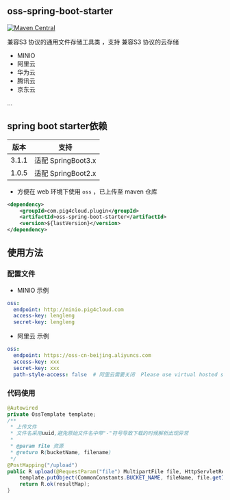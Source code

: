 ## oss-spring-boot-starter

[![Maven Central](https://img.shields.io/maven-central/v/com.pig4cloud.plugin/oss-spring-boot-starter.svg)](https://search.maven.org/artifact/com.pig4cloud.plugin/oss-spring-boot-starter)

兼容S3 协议的通用文件存储工具类 ，支持 兼容S3 协议的云存储 

- MINIO
- 阿里云
- 华为云
- 腾讯云
- 京东云

...

## spring boot starter依赖


| 版本    | 支持 |
|-------|--|
| 3.1.1 | 适配 SpringBoot3.x |
| 1.0.5 | 适配 SpringBoot2.x |

- 方便在 web 环境下使用 `oss` ，已上传至 maven 仓库
```xml
<dependency>
    <groupId>com.pig4cloud.plugin</groupId>
    <artifactId>oss-spring-boot-starter</artifactId>
    <version>${lastVersion}</version>
</dependency>
```

## 使用方法

### 配置文件

- MINIO 示例

```yaml
oss:
  endpoint: http://minio.pig4cloud.com
  access-key: lengleng
  secret-key: lengleng
```

- 阿里云 示例

```yaml
oss:
  endpoint: https://oss-cn-beijing.aliyuncs.com
  access-key: xxx
  secret-key: xxx
  path-style-access: false  # 阿里云需要关闭  Please use virtual hosted style to access
```

### 代码使用

```java
@Autowired
private OssTemplate template;
/**
 * 上传文件
 * 文件名采用uuid,避免原始文件名中带"-"符号导致下载的时候解析出现异常
 *
 * @param file 资源
 * @return R(bucketName, filename)
 */
@PostMapping("/upload")
public R upload(@RequestParam("file") MultipartFile file, HttpServletRequest request) {
	template.putObject(CommonConstants.BUCKET_NAME, fileName, file.getInputStream());
	return R.ok(resultMap);
}
```
